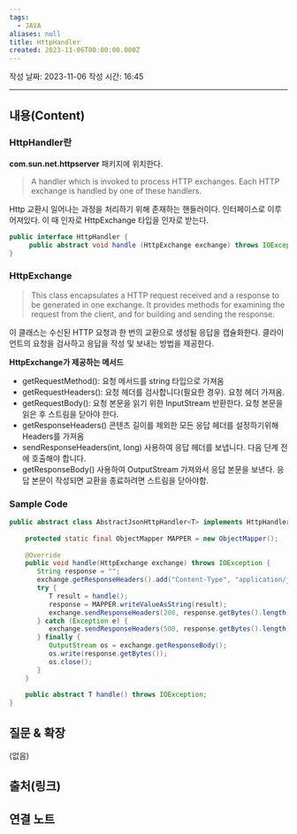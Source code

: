 ```yaml
---
tags:
  - JAVA
aliases: null
title: HttpHandler
created: 2023-11-06T00:00:00.000Z
---
```

작성 날짜: 2023-11-06
작성 시간: 16:45


----
## 내용(Content)

### HttpHandler란

**com.sun.net.httpserver** 패키지에 위치한다.

> A handler which is invoked to process HTTP exchanges. Each HTTP exchange is handled by one of these handlers.
> 

Http 교환시 일어나는 과정을 처리하기 위해 존재하는 핸들러이다. 인터페이스로 이루어져있다. 
이 때 인자로 HttpExchange 타입을 인자로 받는다.

```java
public interface HttpHandler {  
     public abstract void handle (HttpExchange exchange) throws IOException;  
}
```

### HttpExchange
> This class encapsulates a HTTP request received and a response to be generated in one exchange. It provides methods for examining the request from the client, and for building and sending the response.

이 클래스는 수신된 HTTP 요청과 한 번의 교환으로 생성될 응답을 캡슐화한다. 클라이언트의 요청을 검사하고 응답을 작성 및 보내는 방법을 제공한다.

**HttpExchange가 제공하는 메서드**

- getRequestMethod(): 요청 메서드를 string 타입으로 가져옴
- getRequestHeaders(): 요청 헤더를 검사합니다(필요한 경우). 요청 헤더 가져옴.
- getRequestBody(): 요청 본문을 읽기 위한 InputStream 반환한다. 요청 본문을 읽은 후 스트림을 닫아야 한다.
- getResponseHeaders() 콘텐츠 길이를 제외한 모든 응답 헤더를 설정하기위해 Headers를 가져옴
- sendResponseHeaders(int, long) 사용하여 응답 헤더를 보냅니다. 다음 단계 전에 호출해야 합니다.
- getResponseBody() 사용하여 OutputStream 가져와서 응답 본문을 보낸다. 응답 본문이 작성되면 교환을 종료하려면 스트림을 닫아야함.

### Sample Code
```java
public abstract class AbstractJsonHttpHandler<T> implements HttpHandler {  
  
    protected static final ObjectMapper MAPPER = new ObjectMapper();  
  
    @Override  
    public void handle(HttpExchange exchange) throws IOException {  
       String response = "";  
       exchange.getResponseHeaders().add("Content-Type", "application/json");  
       try {  
          T result = handle();  
          response = MAPPER.writeValueAsString(result);  
          exchange.sendResponseHeaders(200, response.getBytes().length);  
       } catch (Exception e) {  
          exchange.sendResponseHeaders(500, response.getBytes().length);  
       } finally {  
          OutputStream os = exchange.getResponseBody();  
          os.write(response.getBytes());  
          os.close();  
       }  
    }  
  
    public abstract T handle() throws IOException;  
}
```
## 질문 & 확장

(없음)

## 출처(링크)


## 연결 노트











